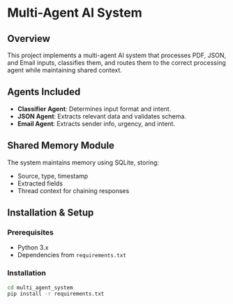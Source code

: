 # Multi-Agent AI System

## **Overview**
This project implements a multi-agent AI system that processes PDF, JSON, and Email inputs, classifies them, and routes them to the correct processing agent while maintaining shared context.

## **Agents Included**
- **Classifier Agent**: Determines input format and intent.
- **JSON Agent**: Extracts relevant data and validates schema.
- **Email Agent**: Extracts sender info, urgency, and intent.

## **Shared Memory Module**
The system maintains memory using SQLite, storing:
- Source, type, timestamp
- Extracted fields
- Thread context for chaining responses

## **Installation & Setup**
### **Prerequisites**
- Python 3.x
- Dependencies from `requirements.txt`

### **Installation**
```bash
cd multi_agent_system
pip install -r requirements.txt
